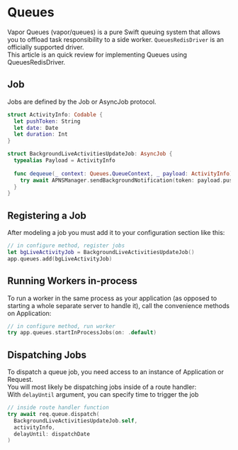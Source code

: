 # Queues
Vapor Queues (vapor/queues) is a pure Swift queuing system that allows you to offload task responsibility to a side worker. 
`QueuesRedisDriver` is an officially supported driver.  
This article is an quick review for implementing Queues using QueuesRedisDriver.  

## Job
Jobs are defined by the Job or AsyncJob protocol.
```swift
struct ActivityInfo: Codable {
  let pushToken: String
  let date: Date
  let duration: Int
}

struct BackgroundLiveActivitiesUpdateJob: AsyncJob {
  typealias Payload = ActivityInfo
  
  func dequeue(_ context: Queues.QueueContext, _ payload: ActivityInfo) async throws {
    try await APNSManager.sendBackgroundNotification(token: payload.pushToken, client: APNSManager.getClient(), activityInfo: payload)
  }
}
```

## Registering a Job
After modeling a job you must add it to your configuration section like this:

```swift
// in configure method, register jobs
let bgLiveActivityJob = BackgroundLiveActivitiesUpdateJob()
app.queues.add(bgLiveActivityJob)
```

## Running Workers in-process
To run a worker in the same process as your application (as opposed to starting a whole separate server to handle it), call the convenience methods on Application:
```swift
// in configure method, run worker
try app.queues.startInProcessJobs(on: .default)
```

## Dispatching Jobs
To dispatch a queue job, you need access to an instance of Application or Request.  
You will most likely be dispatching jobs inside of a route handler:  
With `delayUntil` argument, you can specify time to trigger the job
```swift
// inside route handler function
try await req.queue.dispatch(
  BackgroundLiveActivitiesUpdateJob.self,
  activityInfo,
  delayUntil: dispatchDate
)
```
